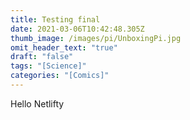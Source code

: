 ```yaml
---
title: Testing final
date: 2021-03-06T10:42:48.305Z
thumb_image: /images/pi/UnboxingPi.jpg
omit_header_text: "true"
draft: "false"
tags: "[Science]"
categories: "[Comics]"
---
```

Hello Netlifty